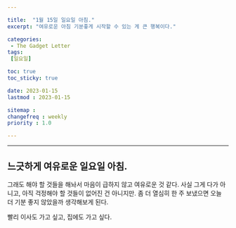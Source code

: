 ```yaml
---

title:  "1월 15일 일요일 아침."
excerpt: "여유로운 아침 기분좋게 시작할 수 있는 게 큰 행복이다."

categories:
 - The Gadget Letter
tags:
 [일요일]

toc: true
toc_sticky: true

date: 2023-01-15
lastmod : 2023-01-15

sitemap :
changefreq : weekly
priority : 1.0

---
```

---
## 느긋하게 여유로운 일요일 아침.
그래도 해야 할 것들을 해놔서 마음이 급하지 않고 여유로운 것 같다. 사실 그게 다가 아니고, 아직 걱정해야 할 것들이 없어진 건 아니지만.
좀 더 열심히 한 주 보냈으면 오늘 더 기분 좋지 않았을까 생각해보게 된다.

빨리 이사도 가고 싶고, 집에도 가고 싶다.